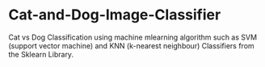 # Cat-and-Dog-Image-Classifier
Cat vs Dog Classification using machine mlearning algorithm such as SVM (support vector machine) and KNN (k-nearest neighbour) Classifiers from the Sklearn Library.
